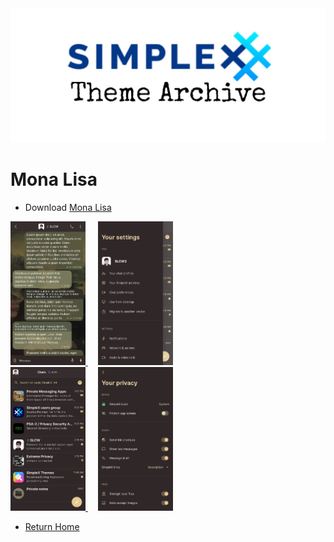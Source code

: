 <img src="../resources/SxC_themeBanner.jpg">

# Mona Lisa

* Download [Mona Lisa](../themes/SxC_monaLisa.theme)

<a href="../screenshots/SxC_monaLisa01.jpg" target="_blank">
	<img src="../screenshots/SxC_monaLisa01.jpg" width="120">
</a>&nbsp;&nbsp;&nbsp;
<a href="../screenshots/SxC_monaLisa02.jpg" target="_blank">
	<img src="../screenshots/SxC_monaLisa02.jpg" width="120">
</a>
<br>
<a href="../screenshots/SxC_monaLisa03.jpg" target="_blank">
	<img src="../screenshots/SxC_monaLisa03.jpg" width="120">
</a>&nbsp;&nbsp;&nbsp;
<a href="../screenshots/SxC_monaLisa04.jpg" target="_blank">
	<img src="../screenshots/SxC_monaLisa04.jpg" width="120">
</a>

* [Return Home](../)
